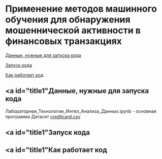 Применение методов машинного обучения для обнаружения мошеннической активности в финансовых транзакциях
===========
[Данные, нужные для запуска кода](#title1)

[Запуск кода](#title1)

[Как работает код](#title1)

## <a id="title1"Данные, нужные для запуска кода</a>
Лабораторная_Технологии_Интел_Анализа_Данных.ipynb - основная программа
Датасет [creditcard.csv]([https://www.example.com](https://www.kaggle.com/datasets/mlg-ulb/creditcardfraud/data))

## <a id="title1"Запуск кода</a>

## <a id="title1"Как работает код</a>
